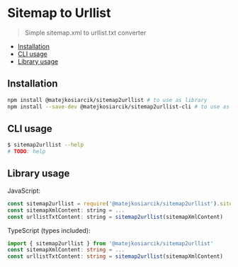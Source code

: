 # Sitemap to Urllist

> Simple sitemap.xml to urllist.txt converter

<!-- toc -->

- [Installation](#installation)
- [CLI usage](#cli-usage)
- [Library usage](#library-usage)

<!-- tocstop -->

## Installation

```sh
npm install @matejkosiarcik/sitemap2urllist # to use as library
npm install --save-dev @matejkosiarcik/sitemap2urllist-cli # to use as cli
```

## CLI usage

```sh
$ sitemap2urllist --help
# TODO: help
```

## Library usage

JavaScript:

```js
const sitemap2urllist = require('@matejkosiarcik/sitemap2urllist').sitemap2urllist
const sitemapXmlContent: string = ...
const urllistTxtContent: string = sitemap2urllist(sitemapXmlContent)
```

TypeScript (types included):

```ts
import { sitemap2urllist } from '@matejkosiarcik/sitemap2urllist'
const sitemapXmlContent: string = ...
const urllistTxtContent: string = sitemap2urllist(sitemapXmlContent)
```
